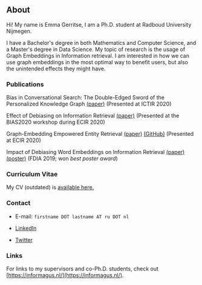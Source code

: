 ## About


Hi! My name is Emma Gerritse, I am a Ph.D. student at Radboud University Nijmegen. 

I have a Bachelor's degree in both Mathematics and Computer Science, and a Master's degree in Data Science. 
My topic of research is the usage of Graph Embeddings in Information retrieval. I am interested in how we can use graph embeddings in the most optimal way to benefit users, but also the unintended effects they might have. 

### Publications


Bias in Conversational Search: The Double-Edged Sword of the Personalized Knowledge Graph [(paper)](http://emmagerritse.com/pdfs/biasinconversationalsearch.pdf) (Presented at ICTIR 2020)

Effect of Debiasing on Information Retrieval [(paper)](http://emmagerritse.com/pdfs/effect_of_debiasing_on_ir.pdf) (Presented at the BIAS2020 workshop during ECIR 2020)

Graph-Embedding Empowered Entity Retrieval [(paper)](http://emmagerritse.com/pdfs/GEEER.pdf) [(GitHub)](https://github.com/informagi/GEEER) (Presented at ECIR 2020)

Impact of Debiasing Word Embeddings on Information Retrieval [(paper)](http://emmagerritse.com/pdfs/FDIA_2019_paper.pdf) [(poster)](http://emmagerritse.com/pdfs/FDIA_2019_poster.pdf) (FDIA 2019; won *best poster award*)

### Curriculum Vitae 

My CV (outdated) is [available here.](http://emmagerritse.com/pdfs/CV_Emma_Gerritse_Short_Public.pdf)

### Contact

- E-mail: `firstname DOT lastname AT ru DOT nl`

- [LinkedIn](https://www.linkedin.com/in/emma-gerritse-8b0713146/)

- [Twitter](https://twitter.com/emmagerritse)

### Links

For links to my supervisors and co-Ph.D. students, check out [https://informagus.nl/](https://informagus.nl/).

